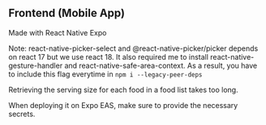 ## Frontend (Mobile App)

Made with React Native Expo

Note: react-native-picker-select and @react-native-picker/picker depends on react 17 but we use react 18. It also required me to install react-native-gesture-handler and react-native-safe-area-context. As a result, you have to include this flag everytime in `npm i --legacy-peer-deps`

Retrieving the serving size for each food in a food list takes too long.

When deploying it on Expo EAS, make sure to provide the necessary secrets.
